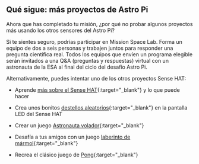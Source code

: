 ## Qué sigue: más proyectos de Astro Pi

Ahora que has completado tu misión, ¿por qué no probar algunos proyectos más usando los otros sensores del Astro Pi?

Si te sientes seguro, podrías participar en Mission Space Lab. Forma un equipo de dos a seis personas y trabajen juntos para responder una pregunta científica real. Todos los equipos que envíen un programa elegible serán invitados a una Q&A (preguntas y respuestas) virtual con un astronauta de la ESA al final del ciclo del desafío Astro Pi.

Alternativamente, puedes intentar uno de los otros proyectos Sense HAT:

+ Aprende [más sobre el Sense HAT](https://projects.raspberrypi.org/en/projects/getting-started-with-the-sense-hat){:target="_blank"} y lo que puede hacer

+ Crea unos bonitos [destellos aleatorios](https://projects.raspberrypi.org/en/projects/sense-hat-random-sparkles){:target="_blank"} en la pantalla LED del Sense HAT

+ Crear un juego [Astronauta volador](https://projects.raspberrypi.org/en/projects/flappy-astronaut){:target="_blank"}

+ Desafía a tus amigos con un juego [laberinto de mármol](https://projects.raspberrypi.org/en/projects/sense-hat-marble-maze){:target="_blank"}

+ Recrea el clásico juego de [Pong](https://projects.raspberrypi.org/en/projects/sense-hat-pong){:target="_blank"}
